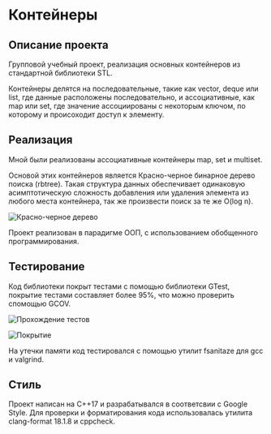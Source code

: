 # Контейнеры

## Описание проекта

Групповой учебный проект, реализация основных контейнеров из стандартной библиотеки STL.

Контейнеры делятся на последовательные, такие как vector, deque или list, где данные расположены последовательно, и ассоциативные, как map или set, где значение ассоциированы с некоторым ключом, по которому и происоходит доступ к элементу.

## Реализация

Мной были реализованы ассоциативные контейнеры map, set и multiset.

Основой этих контейнеров является Красно-черное бинарное дерево поиска (rbtree). Такая структура данных обеспечивает одинаковую асимптотическую сложность добавления или удаления элемента из любого места контейнера, так же произвести поиск за те же O(log n).

![Красно-черное дерево](misc/images/tetris-game.png)

Проект реализован в парадигме ООП, с использованием обобщенного программирования.

## Тестирование

Код библиотеки покрыт тестами с помощью библиотеки GTest, покрытие тестами составляет более 95%, что можно проверить спомощью GCOV.

![Прохождение тестов](misc/images/tetris-game.png)

![Покрытие](misc/images/tetris-game.png)

На утечки памяти код тестировался с помощью утилит fsanitaze для gcc и valgrind.

## Стиль

Проект написан на С++17 и разрабатывался в соответсвии с Google Style. Для проверки и форматирования кода использовалась утилита clang-format 18.1.8 и cppcheck.